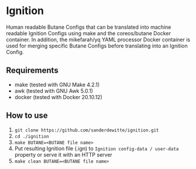 # Ignition

Human readable Butane Configs that can be translated into machine readable Ignition Configs using make and the coreos/butane Docker container. In addition, the mikefarah/yq YAML processor Docker container is used for merging specific Butane Configs before translating into an Ignition Config.

## Requirements
- make (tested with GNU Make 4.2.1)
- awk (tested with GNU Awk 5.0.1)
- docker (tested with Docker 20.10.12)

## How to use

1. `git clone https://github.com/sanderdewitte/ignition.git`
1. `cd ./ignition`
1. `make BUTANE=<BUTANE file name>`
1. Put resulting Ignition file (.ign) to `Ignition config-data / user-data` property or serve it with an HTTP server
1. `make clean BUTANE=<BUTANE file name>`
